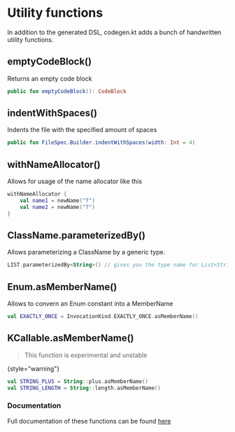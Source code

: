 # Utility functions

In addition to the generated DSL, codegen.kt adds a bunch of handwritten utility functions.

## emptyCodeBlock()

Returns an empty code block

```kotlin
public fun emptyCodeBlock(): CodeBlock
```

## indentWithSpaces()

Indents the file with the specified amount of spaces

```kotlin
public fun FileSpec.Builder.indentWithSpaces(width: Int = 4)
```

## withNameAllocator()

Allows for usage of the name allocator like this

```kotlin
withNameAllocator {
    val name1 = newName("T")
    val name2 = newName("T")
}
```

## ClassName.parameterizedBy()

Allows parameterizing a ClassName by a generic type.

```kotlin
LIST.parameterizedBy<String>() // gives you the type name for List<String>
```

## Enum.asMemberName()

Allows to convern an Enum constant into a MemberName

```kotlin
val EXACTLY_ONCE = InvocationKind.EXACTLY_ONCE.asMemberName()
```

## KCallable.asMemberName()

> This function is experimental and unstable
>
{style="warning"}

```kotlin
val STRING_PLUS = String::plus.asMemberName()
val STRING_LENGTH = String::length.asMemberName()
```

### Documentation

Full documentation of these functions can be found [here](https://codegen.kord.dev/api/kotlinpoet)
